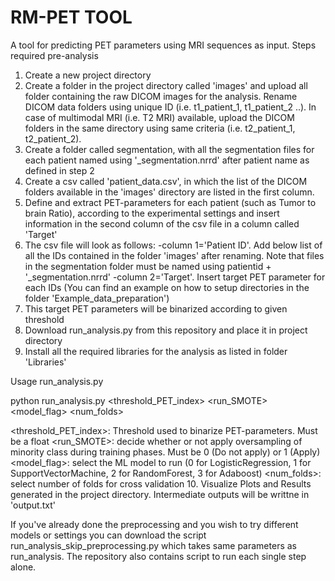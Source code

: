 # RM-PET TOOL
A tool for predicting PET parameters using MRI sequences as input. Steps required pre-analysis

1. Create a new project directory 
2. Create a folder in the project directory called 'images' and upload all folder containing the raw DICOM images for the analysis. Rename DICOM data folders using unique ID (i.e. t1_patient_1, t1_patient_2 ..). In case of multimodal MRI (i.e. T2 MRI) available, upload the DICOM folders in the same directory using same criteria (i.e. t2_patient_1, t2_patient_2).
3. Create a folder called segmentation, with all the segmentation files for each patient named using '_segmentation.nrrd' after patient name as defined in step 2
4. Create a csv called 'patient_data.csv', in which the list of the DICOM folders available in the 'images' directory are listed in the first column.
5. Define and extract PET-parameters for each patient (such as Tumor to brain Ratio), according to the experimental settings and insert information in the second column of the csv file in a column called 'Target' 
6. The csv file will look as follows:
       -column 1='Patient ID'. Add below list of all the IDs contained in the folder 'images' after renaming. Note that files in the segmentation folder must be named using patientid + '_segmentation.nrrd'
       -column 2='Target'. Insert target PET parameter for each IDs (You can find an example on how to setup directories in the folder 'Example_data_preparation')
7. This target PET parameters will be binarized according to given threshold 
8. Download run_analysis.py from this repository and place it in project directory
9. Install all the required libraries for the analysis as listed in folder 'Libraries'
   
Usage run_analysis.py

python run_analysis.py <threshold_PET_index> <run_SMOTE> <model_flag> <num_folds>

<threshold_PET_index>: Threshold used to binarize PET-parameters. Must be a float
<run_SMOTE>: decide whether or not apply oversampling of minority class during training phases. Must be 0 (Do not apply) or 1 (Apply)
<model_flag>: select the ML model to run (0 for LogisticRegression, 1 for SupportVectorMachine, 2 for RandomForest, 3 for Adaboost)
<num_folds>: select number of folds for cross validation
10. Visualize Plots and Results generated in the project directory. Intermediate outputs will be writtne in 'output.txt'


If you've already done the preprocessing and you wish to try different models or settings you can download the script run_analysis_skip_preprocessing.py which takes same parameters as run_analysis.
The repository also contains script to run each single step alone.
